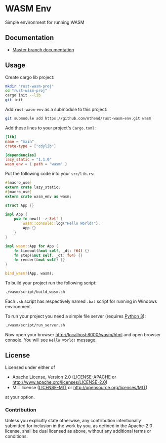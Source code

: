 # WASM Env

Simple environment for running WASM

## Documentation

+ [Master branch documentation](https://nthend.github.io/rust-wasm-env/target/doc/wasm_env/)

## Usage


Create cargo lib project:

```sh
mkdir "rust-wasm-proj"
cd "rust-wasm-proj"
cargo init --lib
git init
```


Add `rust-wasm-env` as a submodule to this project:

```sh
git submodule add https://github.com/nthend/rust-wasm-env.git wasm
```


Add these lines to your project's `Cargo.toml`:

```toml
[lib]
name = "main"
crate-type = ["cdylib"]

[dependencies]
lazy_static = "1.1.0"
wasm_env = { path = "wasm" }
```


Put the following code into your `src/lib.rs`:

```rust
#[macro_use]
extern crate lazy_static;
#[macro_use]
extern crate wasm_env as wasm;

struct App {}

impl App {
    pub fn new() -> Self {
        wasm::console::log("Hello World!");
        App {}
    }
}

impl wasm::App for App {
    fn timeout(&mut self, _dt: f64) {}
    fn step(&mut self, _dt: f64) {}
    fn render(&mut self) {}
}

bind_wasm!(App, wasm);
```


To build your project run the following script:

```sh
./wasm/script/build_wasm.sh
```

Each `.sh` script has respectively named `.bat` script for running in Windows environment.


To run your project you need a simple file server (requires [Python 3](https://www.python.org/download/releases/3.0/)):

```sh
./wasm/script/run_server.sh
```

Now open your browser [http://localhost:8000/wasm/html](http://localhost:8000/wasm/html) and open browser console.
You will see `Hello World!` message.


## License

Licensed under either of

 * Apache License, Version 2.0 ([LICENSE-APACHE](LICENSE-APACHE) or http://www.apache.org/licenses/LICENSE-2.0)
 * MIT license ([LICENSE-MIT](LICENSE-MIT) or http://opensource.org/licenses/MIT)

at your option.

### Contribution

Unless you explicitly state otherwise, any contribution intentionally submitted
for inclusion in the work by you, as defined in the Apache-2.0 license, shall be dual licensed as above, without any
additional terms or conditions.
